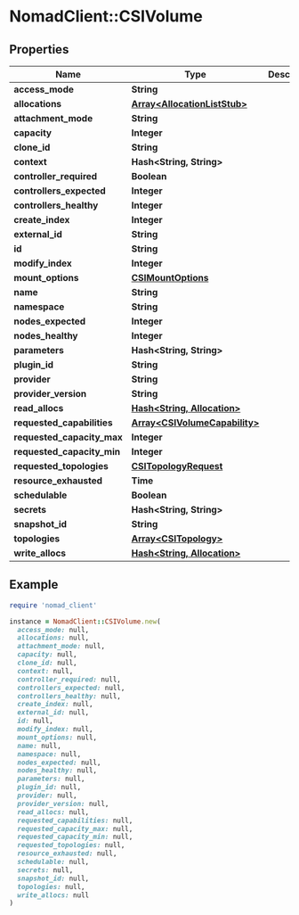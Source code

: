 # NomadClient::CSIVolume

## Properties

| Name | Type | Description | Notes |
| ---- | ---- | ----------- | ----- |
| **access_mode** | **String** |  | [optional] |
| **allocations** | [**Array&lt;AllocationListStub&gt;**](AllocationListStub.md) |  | [optional] |
| **attachment_mode** | **String** |  | [optional] |
| **capacity** | **Integer** |  | [optional] |
| **clone_id** | **String** |  | [optional] |
| **context** | **Hash&lt;String, String&gt;** |  | [optional] |
| **controller_required** | **Boolean** |  | [optional] |
| **controllers_expected** | **Integer** |  | [optional] |
| **controllers_healthy** | **Integer** |  | [optional] |
| **create_index** | **Integer** |  | [optional] |
| **external_id** | **String** |  | [optional] |
| **id** | **String** |  | [optional] |
| **modify_index** | **Integer** |  | [optional] |
| **mount_options** | [**CSIMountOptions**](CSIMountOptions.md) |  | [optional] |
| **name** | **String** |  | [optional] |
| **namespace** | **String** |  | [optional] |
| **nodes_expected** | **Integer** |  | [optional] |
| **nodes_healthy** | **Integer** |  | [optional] |
| **parameters** | **Hash&lt;String, String&gt;** |  | [optional] |
| **plugin_id** | **String** |  | [optional] |
| **provider** | **String** |  | [optional] |
| **provider_version** | **String** |  | [optional] |
| **read_allocs** | [**Hash&lt;String, Allocation&gt;**](Allocation.md) |  | [optional] |
| **requested_capabilities** | [**Array&lt;CSIVolumeCapability&gt;**](CSIVolumeCapability.md) |  | [optional] |
| **requested_capacity_max** | **Integer** |  | [optional] |
| **requested_capacity_min** | **Integer** |  | [optional] |
| **requested_topologies** | [**CSITopologyRequest**](CSITopologyRequest.md) |  | [optional] |
| **resource_exhausted** | **Time** |  | [optional] |
| **schedulable** | **Boolean** |  | [optional] |
| **secrets** | **Hash&lt;String, String&gt;** |  | [optional] |
| **snapshot_id** | **String** |  | [optional] |
| **topologies** | [**Array&lt;CSITopology&gt;**](CSITopology.md) |  | [optional] |
| **write_allocs** | [**Hash&lt;String, Allocation&gt;**](Allocation.md) |  | [optional] |

## Example

```ruby
require 'nomad_client'

instance = NomadClient::CSIVolume.new(
  access_mode: null,
  allocations: null,
  attachment_mode: null,
  capacity: null,
  clone_id: null,
  context: null,
  controller_required: null,
  controllers_expected: null,
  controllers_healthy: null,
  create_index: null,
  external_id: null,
  id: null,
  modify_index: null,
  mount_options: null,
  name: null,
  namespace: null,
  nodes_expected: null,
  nodes_healthy: null,
  parameters: null,
  plugin_id: null,
  provider: null,
  provider_version: null,
  read_allocs: null,
  requested_capabilities: null,
  requested_capacity_max: null,
  requested_capacity_min: null,
  requested_topologies: null,
  resource_exhausted: null,
  schedulable: null,
  secrets: null,
  snapshot_id: null,
  topologies: null,
  write_allocs: null
)
```

